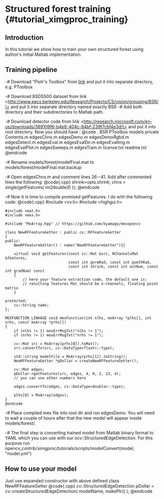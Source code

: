 Structured forest training {#tutorial_ximgproc_training}
==========================

Introduction
------------

In this tutorial we show how to train your own structured forest using author's initial Matlab
implementation.

Training pipeline
-----------------

-#  Download "Piotr's Toolbox" from [link](http://vision.ucsd.edu/~pdollar/toolbox/doc/index.html)
    and put it into separate directory, e.g. PToolbox

-#  Download BSDS500 dataset from
    link \<http://www.eecs.berkeley.edu/Research/Projects/CS/vision/grouping/BSR/\> and put it into
    separate directory named exactly BSR
-#  Add both directory and their subdirectories to Matlab path.

-#  Download detector code from
    link \<http://research.microsoft.com/en-us/downloads/389109f6-b4e8-404c-84bf-239f7cbf4e3d/\> and
    put it into root directory. Now you should have :
    @code
        .
            BSR
            PToolbox
            models
            private
            Contents.m
            edgesChns.m
            edgesDemo.m
            edgesDemoRgbd.m
            edgesDetect.m
            edgesEval.m
            edgesEvalDir.m
            edgesEvalImg.m
            edgesEvalPlot.m
            edgesSweeps.m
            edgesTrain.m
            license.txt
            readme.txt
    @endcode

-#  Rename models/forest/modelFinal.mat to models/forest/modelFinal.mat.backup

-#  Open edgesChns.m and comment lines 26--41. Add after commented lines the following:
    @code{.cpp}
            shrink=opts.shrink;
            chns = single(getFeatures( im2double(I) ));
    @endcode

-#  Now it is time to compile promised getFeatures. I do with the following code:
    @code{.cpp}
    #include <cv.h>
    #include <highgui.h>

    #include <mat.h>
    #include <mex.h>

    #include "MxArray.hpp" // https://github.com/kyamagu/mexopencv

    class NewRFFeatureGetter : public cv::RFFeatureGetter
    {
    public:
        NewRFFeatureGetter() : name("NewRFFeatureGetter"){}

        virtual void getFeatures(const cv::Mat &src, NChannelsMat &features,
                                 const int gnrmRad, const int gsmthRad,
                                 const int shrink, const int outNum, const int gradNum) const
        {
            // here your feature extraction code, the default one is:
            // resulting features Mat should be n-channels, floating point matrix
        }

    protected:
        cv::String name;
    };

    MEXFUNCTION_LINKAGE void mexFunction(int nlhs, mxArray *plhs[], int nrhs, const mxArray *prhs[])
    {
        if (nlhs != 1) mexErrMsgTxt("nlhs != 1");
        if (nrhs != 1) mexErrMsgTxt("nrhs != 1");

        cv::Mat src = MxArray(prhs[0]).toMat();
        src.convertTo(src, cv::DataType<float>::type);

        std::string modelFile = MxArray(prhs[1]).toString();
        NewRFFeatureGetter *pDollar = createNewRFFeatureGetter();

        cv::Mat edges;
        pDollar->getFeatures(src, edges, 4, 0, 2, 13, 4);
        // you can use other numbers here

        edges.convertTo(edges, cv::DataType<double>::type);

        plhs[0] = MxArray(edges);
    }
    @endcode

-#  Place compiled mex file into root dir and run edgesDemo. You will need to wait a couple of hours
    after that the new model will appear inside models/forest/.

-#  The final step is converting trained model from Matlab binary format to YAML which you can use
    with our ocv::StructuredEdgeDetection. For this purpose run
    opencv_contrib/ximgproc/tutorials/scripts/modelConvert(model, "model.yml")

How to use your model
---------------------

Just use expanded constructor with above defined class NewRFFeatureGetter
@code{.cpp}
cv::StructuredEdgeDetection pDollar
    = cv::createStructuredEdgeDetection( modelName, makePtr<NewRFFeatureGetter>() );
@endcode
